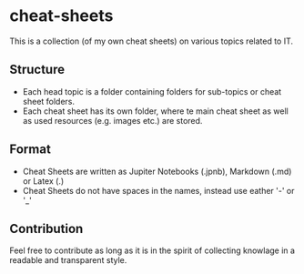 # cheat-sheets
This is a collection (of my own cheat sheets) on various topics related to IT. 

## Structure
- Each head topic is a folder containing folders for sub-topics or cheat sheet folders.
- Each cheat sheet has its own folder, where te main cheat sheet as well as used resources (e.g. images etc.) are stored.

## Format 
- Cheat Sheets are written as Jupiter Notebooks (.jpnb), Markdown (.md) or Latex (.)
- Cheat Sheets do not have spaces in the names, instead use eather '-' or '_'

## Contribution
Feel free to contribute as long as it is in the spirit of collecting knowlage in a readable and transparent style.